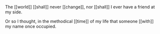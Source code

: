 The [[world]] [[shall]] never [[change]], nor [[shall]] I ever have a friend at my side. 

Or so I thought, in the methodical [[time]] of my life that someone [[with]] my name once occupied.
